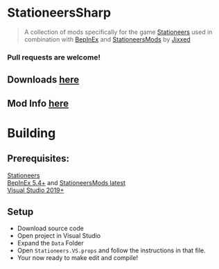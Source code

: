 # StationeersSharp
> A collection of mods specifically for the game [Stationeers](https://store.steampowered.com/app/544550/Stationeers/) 
used in combination with [BepInEx](https://github.com/BepInEx/BepInEx) and [StationeersMods](https://github.com/jixxed/StationeersMods) by [Jixxed](https://github.com/jixxed/)<br>
### Pull requests are welcome!

## Downloads [here](/Build/x64/Release)
## Mod Info [here](/MODS.md)

# Building
## Prerequisites:
[Stationeers](https://store.steampowered.com/app/544550/Stationeers/)<br>
[BepInEx 5.4+](https://docs.bepinex.dev/articles/user_guide/installation/index.html) and [StationeersMods latest](https://github.com/jixxed/StationeersMods/tree/main?tab=readme-ov-file#installation)<br>
[Visual Studio 2019+](https://visualstudio.microsoft.com)<br>

## Setup
- Download source code
- Open project in Visual Studio
- Expand the `Data` Folder
- Open `Stationeers.VS.props` and follow the instructions in that file.
- Your now ready to make edit and compile!

